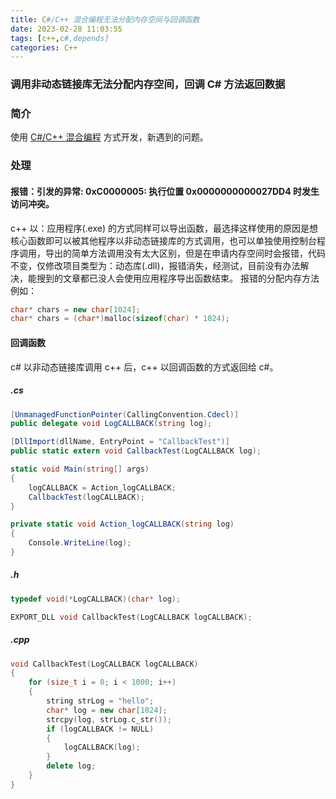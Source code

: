 ```yaml
---
title: C#/C++ 混合编程无法分配内存空间与回调函数
date: 2023-02-28 11:03:55
tags: [c++,c#,depends]
categories: C++
---
```

### 调用非动态链接库无法分配内存空间，回调 C# 方法返回数据
<!-- more -->
### 简介
使用 [C#/C++ 混合编程](https://sadness96.github.io/blog/2017/05/27/csharp-NPOIHelper/) 方式开发，新遇到的问题。

### 处理
#### 报错：引发的异常: 0xC0000005: 执行位置 0x0000000000027DD4 时发生访问冲突。
c++ 以：应用程序(.exe) 的方式同样可以导出函数，最选择这样使用的原因是想核心函数即可以被其他程序以非动态链接库的方式调用，也可以单独使用控制台程序调用，导出的简单方法调用没有太大区别，但是在申请内存空间时会报错，代码不变，仅修改项目类型为：动态库(.dll)，报错消失，经测试，目前没有办法解决，能搜到的文章都已没人会使用应用程序导出函数结束。
报错的分配内存方法例如：
``` cpp
char* chars = new char[1024];
char* chars = (char*)malloc(sizeof(char) * 1024);
```

#### 回调函数
c# 以非动态链接库调用 c++ 后，c++ 以回调函数的方式返回给 c#。

##### .cs
``` csharp
[UnmanagedFunctionPointer(CallingConvention.Cdecl)]
public delegate void LogCALLBACK(string log);

[DllImport(dllName, EntryPoint = "CallbackTest")]
public static extern void CallbackTest(LogCALLBACK log);

static void Main(string[] args)
{
	logCALLBACK = Action_logCALLBACK;
	CallbackTest(logCALLBACK);
}

private static void Action_logCALLBACK(string log)
{
	Console.WriteLine(log);
}
```

##### .h
``` cpp
typedef void(*LogCALLBACK)(char* log);

EXPORT_DLL void CallbackTest(LogCALLBACK logCALLBACK);
```

##### .cpp
``` cpp
void CallbackTest(LogCALLBACK logCALLBACK)
{
	for (size_t i = 0; i < 1000; i++)
	{
		string strLog = "hello";
		char* log = new char[1024];
		strcpy(log, strLog.c_str());
		if (logCALLBACK != NULL)
		{
			logCALLBACK(log);
		}
		delete log;
	}
}
```